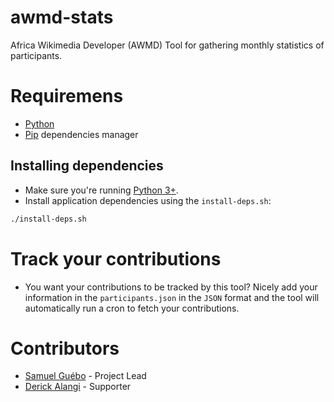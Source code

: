 # awmd-stats

Africa Wikimedia Developer (AWMD) Tool for gathering monthly statistics of participants.


# Requiremens

* [Python](https://www.python.org/downloads/)
* [Pip](https://pip.pypa.io/en/stable/installing/) dependencies manager

## Installing dependencies

*  Make sure you're running [Python 3+](https://www.python.org/download/releases/3.0/).
* Install application dependencies using the `install-deps.sh`:
```bash 
./install-deps.sh
```


# Track your contributions

* You want your contributions to be tracked by this tool? Nicely add your information in the `participants.json` in the `JSON` format and the tool will automatically run a cron to fetch your contributions.


# Contributors

* [Samuel Guébo](https://github.com/samuelguebo) - Project Lead
* [Derick Alangi](https://github.com/ch3nkula) - Supporter
